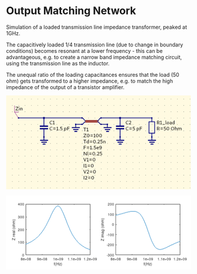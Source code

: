 # Output Matching Network

Simulation of a loaded transmission line impedance transformer, peaked at 1GHz.

The capacitively loaded 1/4 transmission line (due to change in boundary conditions) becomes resonant at a lower frequency - this can be advantageous, e.g. to create a narrow band impedance matching circuit, using the transmission line as the inductor.

The unequal ratio of the loading capacitances ensures that the load (50 ohm) gets transformed to a higher impedance, e.g. to match the high impedance of the output of a transistor amplifier.

![image circ](circ.png)

![image plot](plot.png)



